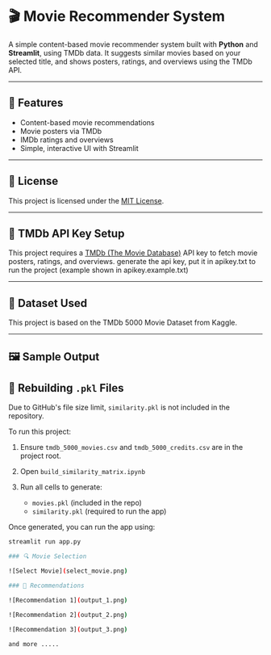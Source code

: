 # 🎬 Movie Recommender System

A simple content-based movie recommender system built with **Python** and **Streamlit**, using TMDb data. It suggests similar movies based on your selected title, and shows posters, ratings, and overviews using the TMDb API.

---

## 🚀 Features

- Content-based movie recommendations
- Movie posters via TMDb
- IMDb ratings and overviews
- Simple, interactive UI with Streamlit

---

## 📜 License

This project is licensed under the [MIT License](LICENSE).

---

## 🔑 TMDb API Key Setup

This project requires a [TMDb (The Movie Database)](https://www.themoviedb.org/) API key to fetch movie posters, ratings, and overviews.
generate the api key, put it in apikey.txt to run the project (example shown in apikey.example.txt)

---

## 📁 Dataset Used

This project is based on the TMDb 5000 Movie Dataset from Kaggle.

---

## 🖼️ Sample Output

## 🔁 Rebuilding `.pkl` Files

Due to GitHub's file size limit, `similarity.pkl` is not included in the repository.

To run this project:

1. Ensure `tmdb_5000_movies.csv` and `tmdb_5000_credits.csv` are in the project root.
2. Open `build_similarity_matrix.ipynb`
3. Run all cells to generate:

   - `movies.pkl` (included in the repo)
   - `similarity.pkl` (required to run the app)

Once generated, you can run the app using:

```bash
streamlit run app.py

### 🔍 Movie Selection

![Select Movie](select_movie.png)

### 🎥 Recommendations

![Recommendation 1](output_1.png)

![Recommendation 2](output_2.png)

![Recommendation 3](output_3.png)

and more ..... 

